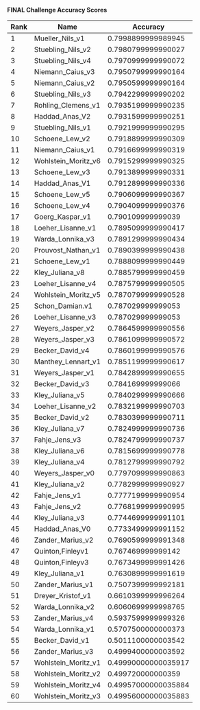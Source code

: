**FINAL Challenge Accuracy Scores**



|Rank|Name|Accuracy|
|----|-----|---|
|1|Mueller_Nils_v1|0.7998899999989945|
|2|Stuebling_Nils_v2|0.7980799999990027|
|3|Stuebling_Nils_v4|0.7970999999990072|
|4|Niemann_Caius_v3|0.7950799999990164|
|5|Niemann_Caius_v2|0.7950599999990164|
|6|Stuebling_Nils_v3|0.7942299999990202|
|7|Rohling_Clemens_v1|0.7935199999990235|
|8|Haddad_Anas_V2|0.7931599999990251|
|9|Stuebling_Nils_v1|0.7921999999990295|
|10|Schoene_Lew_v2|0.7918899999990309|
|11|Niemann_Caius_v1|0.7916699999990319|
|12|Wohlstein_Moritz_v6|0.7915299999990325|
|13|Schoene_Lew_v3|0.7913899999990331|
|14|Haddad_Anas_V1|0.7912899999990336|
|15|Schoene_Lew_v5|0.7906099999990367|
|16|Schoene_Lew_v4|0.7904099999990376|
|17|Goerg_Kaspar_v1|0.790109999999039|
|18|Loeher_Lisanne_v1|0.7895099999990417|
|19|Warda_Lonnika_v3|0.7891299999990434|
|20|Prouvost_Nathan_v1|0.7890399999990438|
|21|Schoene_Lew_v1|0.7888099999990449|
|22|Kley_Juliana_v8|0.7885799999990459|
|23|Loeher_Lisanne_v4|0.7875799999990505|
|24|Wohlstein_Moritz_v5|0.7870799999990528|
|25|Schon_Damian.v1|0.787029999999053|
|26|Loeher_Lisanne_v3|0.787029999999053|
|27|Weyers_Jasper_v2|0.7864599999990556|
|28|Weyers_Jasper_v3|0.7861099999990572|
|29|Becker_David_v4|0.7860199999990576|
|30|Manthey_Lennart_v1|0.7851199999990617|
|31|Weyers_Jasper_v1|0.7842899999990655|
|32|Becker_David_v3|0.784169999999066|
|33|Kley_Juliana_v5|0.7840299999990666|
|34|Loeher_Lisanne_v2|0.7832199999990703|
|35|Becker_David_v2|0.7830399999990711|
|36|Kley_Juliana_v7|0.7824999999990736|
|37|Fahje_Jens_v3|0.7824799999990737|
|38|Kley_Juliana_v6|0.7815699999990778|
|39|Kley_Juliana_v4|0.7812799999990792|
|40|Weyers_Jasper_v0|0.7797099999990863|
|41|Kley_Juliana_v2|0.7782999999990927|
|42|Fahje_Jens_v1|0.7777199999990954|
|43|Fahje_Jens_v2|0.7768199999990995|
|44|Kley_Juliana_v3|0.7744699999991101|
|45|Haddad_Anas_V0|0.7733499999991152|
|46|Zander_Marius_v2|0.7690599999991348|
|47|Quinton,Finleyv1|0.767469999999142|
|48|Quinton,Finleyv3|0.7673499999991426|
|49|Kley_Juliana_v1|0.7630899999991619|
|50|Zander_Marius_v1|0.7507399999992181|
|51|Dreyer_Kristof_v1|0.6610399999996264|
|52|Warda_Lonnika_v2|0.6060699999998765|
|53|Zander_Marius_v4|0.5937599999999326|
|54|Warda_Lonnika_v1|0.5707500000000373|
|55|Becker_David_v1|0.5011100000003542|
|56|Zander_Marius_v3|0.4999400000003592|
|57|Wohlstein_Moritz_v1|0.49990000000035917|
|58|Wohlstein_Moritz_v2|0.499720000000359|
|59|Wohlstein_Moritz_v4|0.49957000000035884|
|60|Wohlstein_Moritz_v3|0.49956000000035883|
